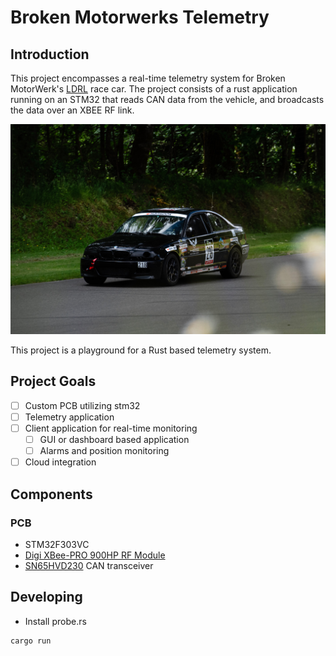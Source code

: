 # Broken Motorwerks Telemetry

## Introduction

This project encompasses a real-time telemetry system for Broken MotorWerk's [LDRL](https://www.racelucky.com/) race car. The project consists of a rust application running on an STM32 that reads CAN data from the vehicle, and broadcasts the data over an XBEE RF link.

![pacific](./assets/pacific.jpg)

This project is a playground for a Rust based telemetry system.

## Project Goals

- [ ] Custom PCB utilizing stm32
- [ ] Telemetry application
- [ ] Client application for real-time monitoring
  - [ ] GUI or dashboard based application
  - [ ] Alarms and position monitoring
- [ ] Cloud integration

## Components

### PCB

- STM32F303VC
- [Digi XBee-PRO 900HP RF Module](https://www.digi.com/products/embedded-systems/digi-xbee/rf-modules/sub-1-ghz-rf-modules/xbee-pro-900hp)
- [SN65HVD230](https://www.ti.com/product/SN65HVD230) CAN transceiver

## Developing

- Install probe.rs

```
cargo run
```
